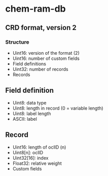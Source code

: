 # chem-ram-db

## CRD format, version 2

### Structure

* Uint16: version of the format (2)
* Uint16: number of custom fields
* Field definitions
* Uint32: number of records
* Records

## Field definition

* Uint8: data type
* Uint8: length in record (0 = variable length)
* Uint8: label length
* ASCII: label

## Record

* Uint16: length of oclID (n)
* Uint8[n]: oclID
* Uint32[16]: index
* Float32: relative weight
* Custom fields
